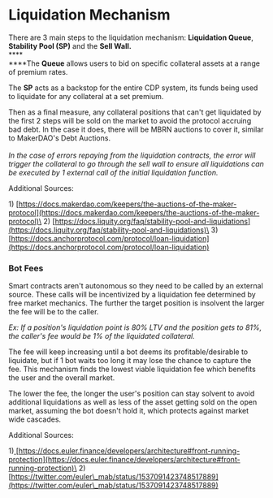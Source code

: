 # Liquidation Mechanism

There are 3 main steps to the liquidation mechanism: **Liquidation Queue**, **Stability Pool (SP)** and the **Sell Wall.**\
****\
****The **Queue** allows users to bid on specific collateral assets at a range of premium rates.&#x20;

The **SP** acts as a backstop for the entire CDP system, its funds being used to liquidate for any collateral at a set premium.

Then as a final measure, any collateral positions that can't get liquidated by the first 2 steps will be sold on the market to avoid the protocol accruing bad debt. In the case it does, there will be MBRN auctions to cover it, similar to MakerDAO's Debt Auctions.\
\
_In the case of errors repaying from the liquidation contracts, the error will trigger the collateral to go through the sell wall to ensure all liquidations can be executed by 1 external call of the initial liquidation function._

Additional Sources:&#x20;

1\) [https://docs.makerdao.com/keepers/the-auctions-of-the-maker-protocol](https://docs.makerdao.com/keepers/the-auctions-of-the-maker-protocol)\
2\) [https://docs.liquity.org/faq/stability-pool-and-liquidations](https://docs.liquity.org/faq/stability-pool-and-liquidations)\
3\) [https://docs.anchorprotocol.com/protocol/loan-liquidation](https://docs.anchorprotocol.com/protocol/loan-liquidation)

### Bot Fees

Smart contracts aren't autonomous so they need to be called by an external source. These calls will be incentivized by a liquidation fee determined by free market mechanics. The further the target position is insolvent the larger the fee will be to the caller.

_Ex: If a position's liquidation point is 80% LTV and the position gets to 81%, the caller's fee would be 1% of the liquidated collateral._

The fee will keep increasing until a bot deems its profitable/desirable to liquidate, but if 1 bot waits too long it may lose the chance to capture the fee. This mechanism finds the lowest viable liquidation fee which benefits the user and the overall market.

The lower the fee, the longer the user's position can stay solvent to avoid additional liquidations as well as less of the asset getting sold on the open market, assuming the bot doesn't hold it, which protects against market wide cascades.

Additional Sources:&#x20;

1\)[ ](https://docs.euler.finance/developers/architecture#front-running-protection)[https://docs.euler.finance/developers/architecture#front-running-protection](https://docs.euler.finance/developers/architecture#front-running-protection)\
2\) [https://twitter.com/euler\_mab/status/1537091423748517889](https://twitter.com/euler\_mab/status/1537091423748517889)



